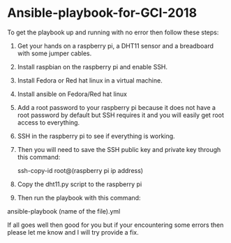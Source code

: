 # Ansible-playbook-for-GCI-2018

To get the playbook up and running with no error then follow these steps:

1. Get your hands on a raspberry pi, a DHT11 sensor and a breadboard with some jumper cables.

2.  Install raspbian on the raspberry pi and enable SSH.

3.  Install Fedora or Red hat linux in a virtual machine.

4. Install ansible on Fedora/Red hat linux

5. Add a root password to your raspberry pi because it does not have a root password by default but SSH requires it and you will easily
get root access to everything.

6. SSH in the raspberry pi to see if everything is working.

7. Then you will need to save the SSH public key and private key through this command:

   ssh-copy-id root@(raspberry pi ip address)
   
8. Copy the dht11.py script to the raspberry pi
   
9. Then run the playbook with this command:

  ansible-playbook (name of the file).yml
  

If all goes well then good for you but if your encountering some errors then please let me know and I will try provide a fix.
